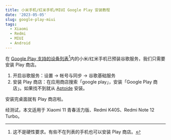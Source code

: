 ```yaml
---
title: 小米手机/红米手机/MIUI Google Play 安装教程
date: '2023-05-05'
slug: google-play-miui
tags:
  - Xiaomi
  - Redmi
  - MIUI
  - Android
---
```


在 [Google Play 支持的设备列表](https://support.google.com/googleplay/answer/1727131)[^biao]内的小米/红米手机已预装谷歌服务，我们只需要安装 Play 商店。

[^biao]: 这不是硬性要求。有些不在列表的手机也可以安装 Play 商店。

1. 开启谷歌服务：设置 -> 帐号与同步 -> 谷歌基础服务
1. 安装 Play 商店：在应用商店搜索「google play」，安装「Google Play 商店」。如果找不到就从 [Aptoide](https://en.aptoide.com/) 安装。

安装完桌面就有 Play 商店啦。

经测试，本文适用于 Xiaomi 11 青春活力版、Redmi K40S、Redmi Note 12 Turbo。

<!--
后记：我第一次在应用商店搜不到 Google Play 就从 Aptoide 安装了，现在又能搜到了，好奇怪。
-->
